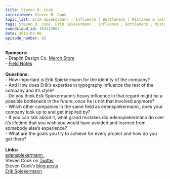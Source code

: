 ```yaml
--- 
title: Steven B. Cook
interviewee: Steven B. Cook
topic_list: Erik Spiekermann | Influence | Bottleneck | Mistakes & lessons | Inspiring companies | Project goals
tags: Steven B. Cook, Erik Spiekermann , Influence , Bottleneck , Mistakes  lessons , Inspiring companies , Project goals
soundcloud_id: 194524967
date: 2015-03-06
episode_number: 65
---
```

 
<p class="show_notes_display"><b>Sponsors:<br></b>- Draplin Design Co. <a rel="nofollow" target="_blank" href="http://draplin.com/merch/">Merch Store</a><br>- <a rel="nofollow" target="_blank" href="http://fieldnotesbrand.com/">Field Notes</a><br><b><br>Questions:</b><br>- How important is Erik Spiekermann for the identity of the company?<br>- And How does Erik’s expertise in typography influence the rest of the company and it’s style?<br>- Do you think Erik Spiekermann’s heavy influence in that regard might be a possible bottleneck in the future, once he is not that involved anymore?<br>- Which other companies in the same field as edenspiekermann_ does your company look up to and get inspired by?<br>- If you can talk about it, what grand mistakes did edenspiekermann do over it’s lifetime that you wish you would have avoided and learned from somebody else’s experience?<br>- What are the goals you try to achieve for every project and how do you get there?<br><br><b>Links:</b><br><a rel="nofollow" target="_blank" href="http://www.edenspiekermann.com/">edenspiekermann_</a><br>Steven Cook on <a rel="nofollow" target="_blank" href="https://twitter.com/sberlincook">Twitter</a><br>Steven Cook’s <a rel="nofollow" target="_blank" href="http://www.edenspiekermann.com/people/steven-cook">blog posts</a><br><a rel="nofollow" target="_blank" href="http://www.webdesignerdepot.com/2011/07/interview-with-designer-and-typographer-erik-spiekermann/">Erik Spiekermann</a><br></p>
